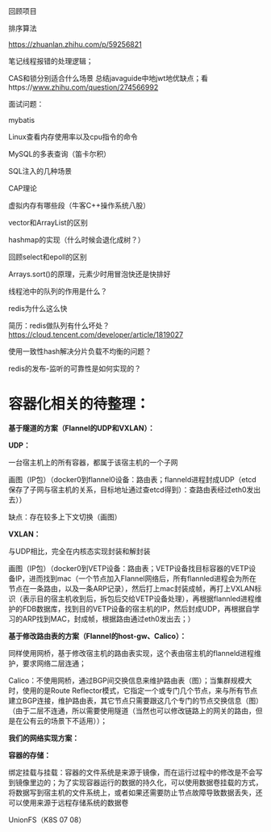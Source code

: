 回顾项目

排序算法



https://zhuanlan.zhihu.com/p/59256821

笔记线程报错的处理逻辑；

CAS和锁分别适合什么场景
总结javaguide中地jwt地优缺点；看https://www.zhihu.com/question/274566992



面试问题：

mybatis

Linux查看内存使用率以及cpu指令的命令

MySQL的多表查询（笛卡尔积）

SQL注入的几种场景

CAP理论



虚拟内存有哪些段（牛客C++操作系统八股）

vector和ArrayList的区别

hashmap的实现（什么时候会退化成树？）

回顾select和epoll的区别

Arrays.sort()的原理，元素少时用冒泡快还是快排好





线程池中的队列的作用是什么？

redis为什么这么快

简历：redis做队列有什么坏处？https://cloud.tencent.com/developer/article/1819027

使用一致性hash解决分片负载不均衡的问题？

redis的发布-监听的可靠性是如何实现的？



# 容器化相关的待整理：

**基于隧道的方案（Flannel的UDP和VXLAN）：**

**UDP：**

一台宿主机上的所有容器，都属于该宿主机的一个子网

画图（IP包）（docker0到flannel0设备：路由表；flanneld进程封成UDP（etcd保存了子网与宿主机的关系，目标地址通过查etcd得到）：查路由表经过eth0发出去））

缺点：存在较多上下文切换（画图）

**VXLAN：**

与UDP相比，完全在内核态实现封装和解封装

画图（IP包）（docker0到VETP设备：路由表；VETP设备找目标容器的VETP设备IP，进而找到mac（一个节点加入Flannel网络后，所有flannled进程会为所在节点在一条路由，以及一条ARP记录），然后打上mac封装成帧，再打上VXLAN标识（表示目的宿主机收到后，拆包后交给VETP设备处理），再根据flannled进程维护的FDB数据库，找到目的VETP设备的宿主机的IP，然后封成UDP，再根据自学习的ARP找到MAC，封成帧，根据路由通过eth0发出去；）



**基于修改路由表的方案（Flannel的host-gw、Calico）：**

同样使用网桥，基于修改宿主机的路由表实现，这个表由宿主机的flanneld进程维护，要求网络二层连通；

Calico：不使用网桥，通过BGP间交换信息来维护路由表（图）；当集群规模大时，使用的是Route Reflector模式，它指定一个或专门几个节点，来与所有节点建立BGP连接，维护路由表，其它节点只需要跟这几个专门的节点交换信息（图）（由于二层不连通，所以需要使用隧道（当然也可以修改链路上的网关的路由，但是在公有云的场景下不适用））；



**我们的网络实现方案：**





**容器的存储：**

绑定挂载与挂载：容器的文件系统是来源于镜像，而在运行过程中的修改是不会写到镜像里边的；为了实现容器运行的数据的持久化，可以使用数据卷挂载的方式，将数据写到宿主机的文件系统上，或者如果还需要防止节点故障导致数据丢失，还可以使用来源于远程存储系统的数据卷

UnionFS（K8S 07 08）